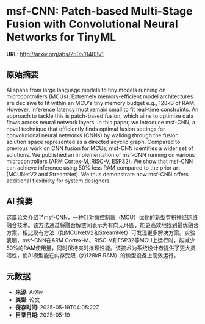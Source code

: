 # msf-CNN: Patch-based Multi-Stage Fusion with Convolutional Neural Networks for TinyML

**URL**: http://arxiv.org/abs/2505.11483v1

## 原始摘要

AI spans from large language models to tiny models running on
microcontrollers (MCUs). Extremely memory-efficient model architectures are
decisive to fit within an MCU's tiny memory budget e.g., 128kB of RAM. However,
inference latency must remain small to fit real-time constraints. An approach
to tackle this is patch-based fusion, which aims to optimize data flows across
neural network layers. In this paper, we introduce msf-CNN, a novel technique
that efficiently finds optimal fusion settings for convolutional neural
networks (CNNs) by walking through the fusion solution space represented as a
directed acyclic graph. Compared to previous work on CNN fusion for MCUs,
msf-CNN identifies a wider set of solutions. We published an implementation of
msf-CNN running on various microcontrollers (ARM Cortex-M, RISC-V, ESP32). We
show that msf-CNN can achieve inference using 50% less RAM compared to the
prior art (MCUNetV2 and StreamNet). We thus demonstrate how msf-CNN offers
additional flexibility for system designers.


## AI 摘要

这篇论文介绍了msf-CNN，一种针对微控制器（MCU）优化的新型卷积神经网络融合技术。该方法通过将融合解空间表示为有向无环图，能更高效地找到最优融合方案，相比现有方法（如MCUNetV2和StreamNet）可发现更多解决方案。实验表明，msf-CNN在ARM Cortex-M、RISC-V和ESP32等MCU上运行时，能减少50%的RAM使用量，同时保持实时推理性能。该技术为系统设计者提供了更大灵活性，使AI模型能在内存受限（如128kB RAM）的微型设备上高效运行。

## 元数据

- **来源**: ArXiv
- **类型**: 论文
- **保存时间**: 2025-05-19T04:05:22Z
- **目录日期**: 2025-05-19
